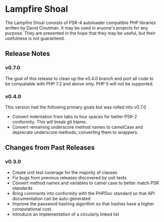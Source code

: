 # Lampfire Shoal
The Lampfire Shoal consists of PSR-4 autoloader compatible PHP libraries written by David Cloutman. 
It may be used in anyone's projects for any purpose. They are presented in the hope that they may be useful, but their usefulness is not guaranteed.

## Release Notes

### v0.7.0
The goal of this release to clean up the v0.4.0 branch and port all code to be compatable with PHP 7.2 and above only. PHP 5 will not be supported.

### v0.4.0
This version had the following primary goals but was rolled into v0.7.0

- Convert indentation from tabs to four spaces for better PSR-2 conformity. This will break git blame.
- Convert remaining underscore method names to camelCase and deprecate underscore methods, converting them to wrappers.

## Changes from Past Releases

### v0.3.0
- Create unit test coverage for the majority of classes
- Fix bugs from previous releases discovered by unit tests
- Convert method names and variables to camel case to better match PSR standards
- Bring comments into conformity with the PHPDoc standard so that API documentation can be auto-generated
- Improve the password hashing algorithm so that hashes have a higher computational cost.
- Introduce an implementation of a circularly linked list


